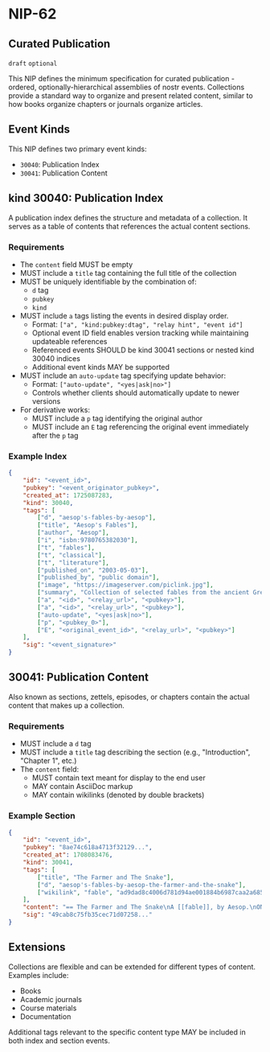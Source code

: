 NIP-62
======

Curated Publication
----------

`draft` `optional`

This NIP defines the minimum specification for curated publication - ordered, optionally-hierarchical assemblies of nostr events. Collections provide a standard way to organize and present related content, similar to how books organize chapters or journals organize articles.

## Event Kinds

This NIP defines two primary event kinds:

- `30040`: Publication Index
- `30041`: Publication Content

## kind 30040: Publication Index

A publication index defines the structure and metadata of a collection. It serves as a table of contents that references the actual content sections.

### Requirements

- The `content` field MUST be empty
- MUST include a `title` tag containing the full title of the collection
- MUST be uniquely identifiable by the combination of:
  - `d` tag
  - `pubkey`
  - `kind`
- MUST include `a` tags listing the events in desired display order.
  - Format: `["a", "kind:pubkey:dtag", "relay hint", "event id"]`
  - Optional event ID field enables version tracking while maintaining updateable references
  - Referenced events SHOULD be kind 30041 sections or nested kind 30040 indices
  - Additional event kinds MAY be supported
- MUST include an `auto-update` tag specifying update behavior:
  - Format: `["auto-update", "<yes|ask|no>"]`
  - Controls whether clients should automatically update to newer versions
- For derivative works:
  - MUST include a `p` tag identifying the original author
  - MUST include an `E` tag referencing the original event immediately after the `p` tag

### Example Index

```json
{
    "id": "<event_id>",
    "pubkey": "<event_originator_pubkey>",
    "created_at": 1725087283,
    "kind": 30040,
    "tags": [
        ["d", "aesop's-fables-by-aesop"],
        ["title", "Aesop's Fables"],
        ["author", "Aesop"],
        ["i", "isbn:9780765382030"],
        ["t", "fables"],
        ["t", "classical"],
        ["t", "literature"],
        ["published_on", "2003-05-03"],
        ["published_by", "public domain"],
        ["image", "https://imageserver.com/piclink.jpg"],
        ["summary", "Collection of selected fables from the ancient Greek philosopher, known as Aesop."],
        ["a", "<id>", "<relay_url>", "<pubkey>"],
        ["a", "<id>", "<relay_url>", "<pubkey>"],
        ["auto-update", "<yes|ask|no>"],
        ["p", "<pubkey_0>"],
        ["E", "<original_event_id>", "<relay_url>", "<pubkey>"]
    ],
    "sig": "<event_signature>"
}
```

## 30041: Publication Content

Also known as sections, zettels, episodes, or chapters contain the actual content that makes up a collection.

### Requirements

- MUST include a `d` tag
- MUST include a `title` tag describing the section (e.g., "Introduction", "Chapter 1", etc.)
- The `content` field:
  - MUST contain text meant for display to the end user
  - MAY contain AsciiDoc markup
  - MAY contain wikilinks (denoted by double brackets)

### Example Section

```json
{
    "id": "<event_id>",
    "pubkey": "8ae74c618a4713f32129...",
    "created_at": 1708083476,
    "kind": 30041,
    "tags": [
        ["title", "The Farmer and The Snake"],
        ["d", "aesop's-fables-by-aesop-the-farmer-and-the-snake"],
        ["wikilink", "fable", "ad9dad8c4006d781d94ae001884b6987caa2a6852f3f43a571ca6838d0ced3af", "wss://thecitadel.nostr1.com"]
    ],
    "content": "== The Farmer and The Snake\nA [[fable]], by Aesop.\nONE WINTER a Farmer found a Snake stiff and frozen with cold. He had compassion on it, and taking it up, placed it in his bosom. The Snake was quickly revived by the warmth, and resuming its natural instincts, bit its benefactor, inflicting on him a mortal wound. 'Oh,' cried the Farmer with his last breath, 'I am rightly served for pitying a scoundrel.'\nThe greatest kindness will not bind the ungrateful.",
    "sig": "49cab8c75fb35cec71d07258..."
}
```

## Extensions

Collections are flexible and can be extended for different types of content. Examples include:

- Books
- Academic journals
- Course materials
- Documentation

Additional tags relevant to the specific content type MAY be included in both index and section events.
